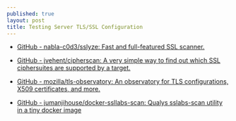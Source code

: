 ```yaml
---
published: true
layout: post
title: Testing Server TLS/SSL Configuration
---
```



* [GitHub - nabla-c0d3/sslyze: Fast and full-featured SSL scanner.](https://github.com/nabla-c0d3/sslyze)

* [GitHub - jvehent/cipherscan: A very simple way to find out which SSL ciphersuites are supported by a target.](https://github.com/jvehent/cipherscan)

* [GitHub - mozilla/tls-observatory: An observatory for TLS configurations, X509 certificates, and more.](https://github.com/mozilla/tls-observatory)

* [GitHub - jumanjihouse/docker-ssllabs-scan: Qualys sslabs-scan utility in a tiny docker image](https://github.com/jumanjihouse/docker-ssllabs-scan)
